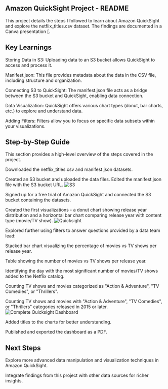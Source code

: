 ## Amazon QuickSight Project - README

This project details the steps I followed to learn about Amazon QuickSight and explore the netflix_titles.csv dataset. The findings are documented in a Canva presentation [.

## Key Learnings

Storing Data in S3: Uploading data to an S3 bucket allows QuickSight to access and process it.

Manifest.json: This file provides metadata about the data in the CSV file, including structure and organization.

Connecting S3 to QuickSight: The manifest.json file acts as a bridge between the S3 bucket and QuickSight, enabling data connection.

Data Visualization: QuickSight offers various chart types (donut, bar charts, etc.) to explore and understand data.

Adding Filters: Filters allow you to focus on specific data subsets within your visualizations.

## Step-by-Step Guide

This section provides a high-level overview of the steps covered in the project.

Downloaded the netflix_titles.csv and manifest.json datasets.

Created an S3 bucket and uploaded the data files. Edited the manifest.json file with the S3 bucket URL.
![S3](https://github.com/njange/AWS-Quicksight-Netflix-data/assets/128843179/9023ca36-b478-44bb-a968-54197a22f50c)


Signed up for a free trial of Amazon QuickSight and connected the S3 bucket containing the datasets.

Created the first visualizations - a donut chart showing release year distribution and a horizontal bar chart comparing release year with content type (movie/TV show).
![Quicksight](https://github.com/njange/AWS-Quicksight-Netflix-data/assets/128843179/525afc62-e5f6-4ef0-a308-02522c2d4f43)


Explored further using filters to answer questions provided by a data team lead:

Stacked bar chart visualizing the percentage of movies vs TV shows per release year.

Table showing the number of movies vs TV shows per release year.

Identifying the day with the most significant number of movies/TV shows added to the Netflix catalog.

Counting TV shows and movies categorized as "Action & Adventure", "TV Comedies", or "Thrillers".

Counting TV shows and movies with "Action & Adventure", "TV Comedies", or "Thrillers" categories released in 2015 or later.
![Complete Quicksight Dashboard](https://github.com/njange/AWS-Quicksight-Netflix-data/assets/128843179/e5635ba4-53a6-438b-9ce9-7919c6f1ab13)


Added titles to the charts for better understanding.

Published and exported the dashboard as a PDF.

## Next Steps

Explore more advanced data manipulation and visualization techniques in Amazon QuickSight.

Integrate findings from this project with other data sources for richer insights.
